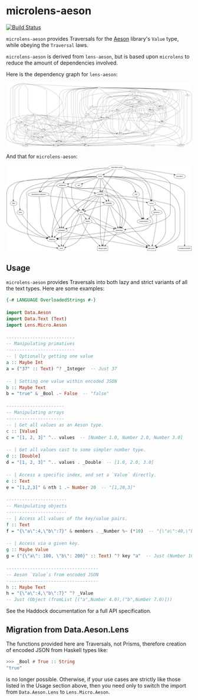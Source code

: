 microlens-aeson
===============

[![Build Status](https://travis-ci.org/fosskers/microlens-aeson.svg?branch=master)](https://travis-ci.org/fosskers/microlens-aeson)

`microlens-aeson` provides Traversals for the
[Aeson](http://hackage.haskell.org/package/aeson) library's `Value` type,
while obeying the `Traversal` laws.

`microlens-aeson` is derived from `lens-aeson`, but is based upon `microlens`
to reduce the amount of dependencies involved.

Here is the dependency graph for `lens-aeson`:

![lens-aeson dependencies](lens-aeson.png)

And that for `microlens-aeson`:

![microlens-aeson dependencies](microlens-aeson.png)

Usage
-----
`microlens-aeson` provides Traversals into both lazy and strict variants
of all the text types. Here are some examples:

```haskell
{-# LANGUAGE OverloadedStrings #-}

import Data.Aeson
import Data.Text (Text)
import Lens.Micro.Aeson

--------------------------
-- Manipulating primatives
--------------------------
-- | Optionally getting one value
a :: Maybe Int
a = ("37" :: Text) ^? _Integer  -- Just 37

-- | Setting one value within encoded JSON
b :: Maybe Text
b = "true" & _Bool .~ False  -- "false"

----------------------
-- Manipulating arrays
----------------------
-- | Get all values as an Aeson type.
c :: [Value]
c = "[1, 2, 3]" ^.. values  -- [Number 1.0, Number 2.0, Number 3.0]

-- | Get all values cast to some simpler number type.
d :: [Double]
d = "[1, 2, 3]" ^.. values . _Double  -- [1.0, 2.0, 3.0]

-- | Access a specific index, and set a `Value` directly.
e :: Text
e = "[1,2,3]" & nth 1 .~ Number 20  -- "[1,20,3]"

-----------------------
-- Manipulating objects
-----------------------
-- | Access all values of the key/value pairs.
f :: Text
f = "{\"a\":4,\"b\":7}" & members . _Number %~ (*10)  -- "{\"a\":40,\"b\":70}"

-- | Access via a given key.
g :: Maybe Value
g = ("{\"a\": 100, \"b\": 200}" :: Text) ^? key "a"  -- Just (Number 100.0)

-----------------------------------
-- Aeson `Value`s from encoded JSON
-----------------------------------
h :: Maybe Text
h = "{\"a\":4,\"b\":7}" ^? _Value
-- Just (Object (fromList [("a",Number 4.0),("b",Number 7.0)]))
```

See the Haddock documentation for a full API specification.

Migration from Data.Aeson.Lens
------------------------------
The functions provided here are Traversals, not Prisms, therefore
creation of encoded JSON from Haskell types like:

```haskell
>>> _Bool # True :: String
"true"
```

is no longer possible. Otherwise, if your use cases are strictly like
those listed in the Usage section above, then you need only to switch
the import from `Data.Aeson.Lens` to `Lens.Micro.Aeson`.
